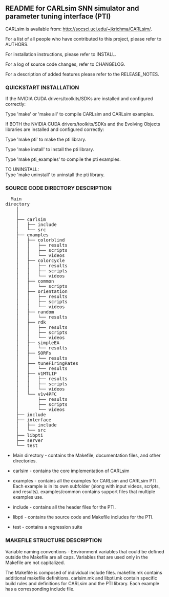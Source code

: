 
README for CARLsim SNN simulator and parameter tuning interface (PTI)
-------------------------------------------------------------------------------

CARLsim is available from: http://socsci.uci.edu/~jkrichma/CARLsim/.

For a list of all people who have contributed to this project, please refer to 
AUTHORS.

For installation instructions, please refer to INSTALL.

For a log of source code changes, refer to CHANGELOG.

For a description of added features please refer to the RELEASE_NOTES.


### QUICKSTART INSTALLATION

If the NVIDIA CUDA drivers/toolkits/SDKs are installed and configured 
correctly:

Type 'make' or 'make all' to compile CARLsim and CARLsim examples.

If BOTH the NVIDIA CUDA drivers/toolkits/SDKs and the Evolving Objects 
libraries are installed and configured correctly:

Type 'make pti' to make the pti library.

Type 'make install' to install the pti library.

Type 'make pti_examples' to compile the pti examples.

TO UNINSTALL:	
Type 'make uninstall' to uninstall the pti library.


### SOURCE CODE DIRECTORY DESCRIPTION

<pre>
  Main
directory
    │
    │
    ├── carlsim
    │   ├── include
    │   └── src
    ├── examples
    │   ├── colorblind
    │   │   ├── results
    │   │   ├── scripts
    │   │   └── videos
    │   ├── colorcycle
    │   │   ├── results
    │   │   ├── scripts
    │   │   └── videos
    │   ├── common
    │   │   └── scripts
    │   ├── orientation
    │   │   ├── results
    │   │   ├── scripts
    │   │   └── videos
    │   ├── random
    │   │   └── results
    │   ├── rdk
    │   │   ├── results
    │   │   ├── scripts
    │   │   └── videos
    │   ├── simpleEA
    │   │   └── results
    │   ├── SORFs
    │   │   └── results
    │   ├── tuneFiringRates
    │   │   └── results
    │   ├── v1MTLIP
    │   │   ├── results
    │   │   ├── scripts
    │   │   └── videos
    │   └── v1v4PFC
    │       ├── results
    │       ├── scripts
    │       └── videos
    ├── include
    ├── interface
    │   ├── include
    │   └── src
    ├── libpti
    ├── server
    └── test
</pre>

* Main directory - contains the Makefile, documentation files, and other
directories.

* carlsim - contains the core implementation of CARLsim

* examples - contains all the examples for CARLsim and CARLsim PTI. Each
example is in its own subfolder (along with input videos, scripts, and
results). examples/common contains support files that multiple examples use.

* include -  contains all the header files for the PTI.

* libpti - contains the source code and Makefile includes for the PTI.

* test - contains a regression suite


### MAKEFILE STRUCTURE DESCRIPTION


Variable naming conventions - Environment variables that could be defined 
outside the Makefile are all caps.  Variables that are used only in the 
Makefile are not capitalized.

The Makefile is composed of individual include files.  makefile.mk contains
additional makefile definitions. carlsim.mk and libpti.mk contain specific
build rules and definitions for CARLsim and the PTI library. Each example has
a corresponding include file.
